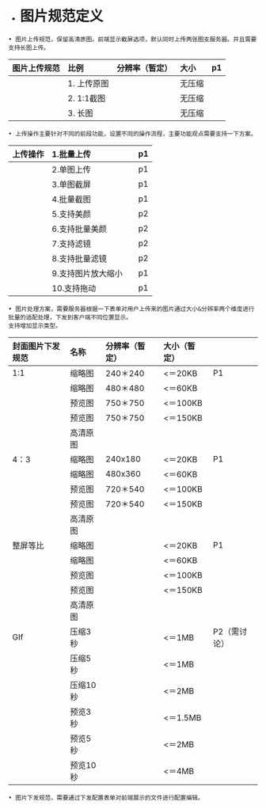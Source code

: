 * # 图片规范定义

```
• 图片上传规范，保留高清原图。前端显示截屏选项，默认同时上传两张图支服务器。并且需要支持长图上传。
```

| 图片上传规范 | 比例 | 分辨率（暂定） | 大小 | p1 |
| :--- | :--- | :--- | :--- | :--- |
|  | 1. 上传原图 |  | 无压缩 |  |
|  | 2. 1:1截图 |  | 无压缩 |  |
|  | 3. 长图 |  | 无压缩 |  |

```
• 上传操作主要针对不同的前段功能，设置不同的操作流程，主要功能观点需要支持一下方案。
```

| 上传操作 | 1.批量上传 |  | p1 |
| :--- | :--- | :--- | :--- |
|  | 2.单图上传 |  | p1 |
|  | 3.单图截屏 |  | p1 |
|  | 4.批量截图 |  | p1 |
|  | 5.支持美颜 |  | p2 |
|  | 6.支持批量美颜 |  | p2 |
|  | 7.支持滤镜 |  | p2 |
|  | 8.支持批量滤镜 |  | p2 |
|  | 9.支持图片放大缩小 |  | p1 |
|  | 10.支持拖动 |  | p1 |

```
• 图片处理方案，需要服务器根据一下表单对用户上传来的图片通过大小&分辨率两个维度进行批量的适配处理，下发到客户端不同位置显示。
支持增加显示类型。
```

| 封面图片下发规范 | 名称 | 分辨率（暂定） | 大小（暂定） |  |
| :--- | :--- | :--- | :--- | :--- |
| 1:1 | 缩略图 | 240＊240 | &lt;＝20KB | P1 |
|  | 缩略图 | 480＊480 | &lt;＝60KB |  |
|  | 预览图 | 750＊750 | &lt;＝100KB |  |
|  | 预览图 | 750＊750 | &lt;＝150KB |  |
|  | 高清原图 |  |  |  |
| 4：3 | 缩略图 | 240x180 | &lt;＝20KB | P1 |
|  | 缩略图 | 480x360 | &lt;＝60KB |  |
|  | 预览图 | 720＊540 | &lt;＝100KB |  |
|  | 预览图 | 720＊540 | &lt;＝150KB |  |
|  | 高清原图 |  |  |  |
| 整屏等比 | 缩略图 |  | &lt;＝20KB | P1 |
|  | 缩略图 |  | &lt;＝60KB |  |
|  | 预览图 |  | &lt;＝100KB |  |
|  | 预览图 |  | &lt;＝150KB |  |
|  | 高清原图 |  |  |  |
| GIf | 压缩3秒 |  | &lt;＝1MB | P2（需讨论） |
|  | 压缩5秒 |  | &lt;＝1MB |  |
|  | 压缩10秒 |  | &lt;＝2MB |  |
|  | 预览3秒 |  | &lt;＝1.5MB |  |
|  | 预览5秒 |  | &lt;＝2MB |  |
|  | 预览10秒 |  | &lt;＝4MB |  |

```
• 图片下发规范，需要通过下发配置表单对前端展示的文件进行配置编辑。
```



